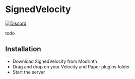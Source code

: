 # SignedVelocity

[![Discord](https://img.shields.io/discord/899740810956910683?color=7289da&label=Discord)](https://discord.gg/5NMMzK5mAn)

todo

## Installation
- Download SignedVelocity from Modrinth
- Drag and drop on your Velocity and Paper plugins folder
- Start the server
